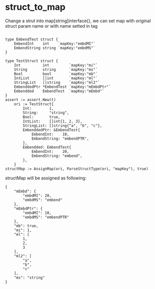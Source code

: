 # struct_to_map

Change a strut into map[string]interface{}, we can set map with original struct param name or with name setted in tag

```

type EmbendTest struct {
	EmbendInt    int    `mapKey:"embdMI"`
	EmbendString string `mapKey:"embdMS"`
}

type TestStruct struct {
	Int          int         `mapKey:"mi"`
	String       string      `mapKey:"ms"`
	Bool         bool        `mapKey:"mb"`
	IntList      []int       `mapKey:"ml"`
	StringList   []string    `mapKey:"ml2"`
	EmbenddedPtr *EmbendTest `mapKey:"mEmbdPtr"`
	Embendded    EmbendTest  `mapKey:"mEmbd"`
}
assert := assert.New(t)
	ori := TestStruct{
		Int:        1,
		String:     "string",
		Bool:       true,
		IntList:    []int{1, 2, 3},
		StringList: []string{"a", "b", "c"},
		EmbenddedPtr: &EmbendTest{
			EmbendInt:    10,
			EmbendString: "embendPTR",
		},
		Embendded: EmbendTest{
			EmbendInt:    20,
			EmbendString: "embend",
		},
	}
structMap := AssignMap(ori, ParseStructType(ori, "mapKey"), true)
```
structMap will be assigned as following:
```
{
	"mEmbd": {
		"embdMI": 20,
		"embdMS": "embend"
	},
	"mEmbdPtr": {
		"embdMI": 10,
		"embdMS": "embendPTR"
	},
	"mb": true,
	"mi": 1,
	"ml": [
		1,
		2,
		3
	],
	"ml2": [
		"a",
		"b",
		"c"
	],
	"ms": "string"
}
```

